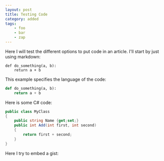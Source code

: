 ```yaml
---
layout: post
title: Testing Code
category: added
tags:
    - foo
    - bar
    - zap
---
```


Here I will test the different options to put code in an article. I'll
start by just using markdown:

```
def do_something(a, b):
    return a + b
```

This example specifies the language of the code:

```python
def do_something(a, b):
    return a + b
```

Here is some C# code:

```csharp
public class MyClass
{
    public string Name {get;set;}
    public int Add(int first, int second)
    {
        return first + second;
    }
}
```

Here I try to embed a gist:

<script src="https://gist.github.com/CurroRodriguez/c81beb6e8e7841e73d38.js"></script>
